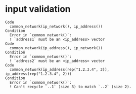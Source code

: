 # input validation

    Code
      common_network(ip_network(), ip_address())
    Condition
      Error in `common_network()`:
      ! `address1` must be an <ip_address> vector
    Code
      common_network(ip_address(), ip_network())
    Condition
      Error in `common_network()`:
      ! `address2` must be an <ip_address> vector
    Code
      common_network(ip_address(rep("1.2.3.4", 3)), ip_address(rep("1.2.3.4", 2)))
    Condition
      Error in `common_network()`:
      ! Can't recycle `..1` (size 3) to match `..2` (size 2).

